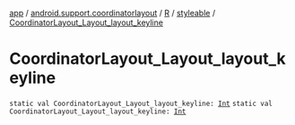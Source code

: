 [app](../../../index.md) / [android.support.coordinatorlayout](../../index.md) / [R](../index.md) / [styleable](index.md) / [CoordinatorLayout_Layout_layout_keyline](./-coordinator-layout_-layout_layout_keyline.md)

# CoordinatorLayout_Layout_layout_keyline

`static val CoordinatorLayout_Layout_layout_keyline: `[`Int`](https://kotlinlang.org/api/latest/jvm/stdlib/kotlin/-int/index.html)
`static val CoordinatorLayout_Layout_layout_keyline: `[`Int`](https://kotlinlang.org/api/latest/jvm/stdlib/kotlin/-int/index.html)